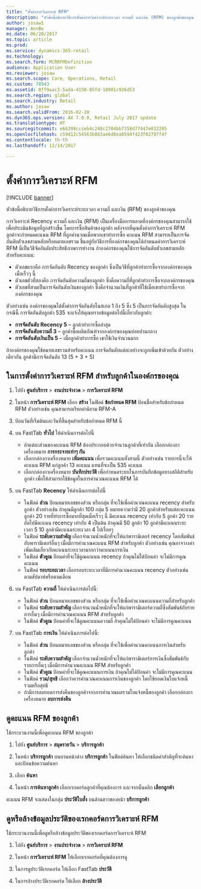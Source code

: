 ```yaml
---
title: "ตั้งค่าการวิเคราะห์ RFM"
description: "หัวข้อนี้อธิบายวิธีการตั้งค่าการวิเคราะห์ระยะเวลา ความถี่ และเงิน (RFM) ของลูกค้าของคุณ "
author: josaw1
manager: AnnBe
ms.date: 06/20/2017
ms.topic: article
ms.prod: 
ms.service: dynamics-365-retail
ms.technology: 
ms.search.form: MCRRFMDefinition
audience: Application User
ms.reviewer: josaw
ms.search.scope: Core, Operations, Retail
ms.custom: 78943
ms.assetid: 8ff9aac3-5ada-4150-85fd-18901c926d53
ms.search.region: global
ms.search.industry: Retail
ms.author: josaw
ms.search.validFrom: 2016-02-28
ms.dyn365.ops.version: AX 7.0.0, Retail July 2017 update
ms.translationtype: HT
ms.sourcegitcommit: e66208ccceb4c248c2704bb7358d77447e032205
ms.openlocfilehash: c59d12c54563b883ae6d8ea8594f423f02797f4f
ms.contentlocale: th-th
ms.lasthandoff: 12/14/2017

---
```


# <a name="set-up-rfm-analysis"></a>ตั้งค่าการวิเคราะห์ RFM

[!INCLUDE [banner](includes/banner.md)]

หัวข้อนี้อธิบายวิธีการตั้งค่าการวิเคราะห์ระยะเวลา ความถี่ และเงิน (RFM) ของลูกค้าของคุณ 

การวิเคราะห์ Recency ความถี่ และเงิน (RFM) เป็นเครื่องมือการตลาดที่องค์กรของคุณสามารถใช้เพื่อประเมินข้อมูลที่ถูกสร้างขึ้น โดยการซื้อสินค้าของลูกค้า หลังจากที่คุณตั้งค่าการวิเคราะห์ RFM ลูกค้าจะกำหนดคะแนน RFM ที่ถูกคำนวณเมื่อพวกเขาทำการซื้อ คะแนน RFM สามารถเป็นการจัดอันดับตัวเลขสามหลักหรือหมายเลขรวม ขึ้นอยู่กับวิธีการที่องค์กรของคุณได้กำหนดค่าการวิเคราะห์ RFM นี่เป็นวิธีจัดอันดับประสิทธิภาพการทำงาน ถ้าองค์กรของคุณใช้การจัดอันดับตัวเลขสามหลักสำหรับคะแนน:

- ตัวเลขแรกคือ การจัดอันดับ Recency ของลูกค้า ซึ่งเป็นวิธีที่ลูกค้าทำการซื้อจากองค์กรของคุณเมื่อเร็วๆ นี้ 
- ตัวเลขตัวที่สองคือ การจัดอันดับความถี่ของลูกค้า ซึ่งคือความถี่ที่ลูกค้าทำการซื้อจากองค์กรของคุณ 
- ตัวเลขที่สามเป็นการจัดอันดับเงินของลูกค้า ซึ่งคือจำนวนเงินที่ลูกค้าที่ใช้เมื่อเขาทำการซื้อจากองค์กรของคุณ 

ตัวอย่างเช่น องค์กรของคุณได้ตั้งค่าการจัดอันดับในสเกล 1 ถึง 5 ซึ่ง 5 เป็นการจัดอันดับสูงสุด ในกรณีนี้ การจัดอันดับลูกค้า 535 จะแจ้งให้คุณทราบข้อมูลต่อไปนี้เกี่ยวกับลูกค้า:

-   **การจัดอันดับ Recency 5** – ลูกค้าทำการซื้อล่าสุด
-   **การจัดอันดับความถี่ 3** – ลูกค้าซื้อผลิตภัณฑ์จากองค์กรของคุณบ่อยปานกลาง
-   **การจัดอันดับเงินเป็น 5** – เมื่อลูกค้าทำการซื้อ เขาใช้เงินจำนวนมาก

ถ้าองค์กรของคุณใช้หมายเลขรวมสำหรับคะแนน การจัดอันดับแต่ละอย่างจะถูกเพิ่มเข้าด้วยกัน ตัวอย่างเดียวกัน ลูกค้ามีการจัดอันดับ 13 (5 + 3 + 5)

## <a name="to-set-up-rfm-analysis-for-the-customers-in-your-organization"></a>ในการตั้งค่าการวิเคราะห์ RFM สำหรับลูกค้าในองค์กรของคุณ

1.  ไปยัง **ศูนย์บริการ** > **งานประจำงวด** > **การวิเคราะห์ RFM**

2.  ในหน้า **การวิเคราะห์ RFM** เลือก **สร้าง** ในฟิลด์ **ข้อกำหนด RFM** ป้อนชื่อสำหรับข้อกำหนด RFM ตัวอย่างเช่น คุณสามารถเรียกคำนิยาม RFM-A

3.  ป้อนวันที่เริ่มต้นและวันที่สิ้นสุดสำหรับข้อกำหนด RFM นี้

4.  บน FastTab **ทั่วไป** ให้ดำเนินการต่อไปนี้ 
    - ถ้าแต่ละส่วนของคะแนน RFM ต้องประกอบด้วยจำนวนลูกค้าที่เท่ากัน เลือกกล่องกาเครื่องหมาย **การกระจายเท่าๆ กัน** 
    - เลือกกล่องกาเครื่องหมาย **เพิ่มคะแนน** เพื่อรวมคะแนนทั้งสามนี้ ตัวอย่างเช่น รายการนี้จะให้คะแนน RFM แก่ลูกค้า 13 คะแนน แทนที่จะเป็น 535 คะแนน 
    - เลือกกล่องกาเครื่องหมาย **บันทึกประวัติ** เพื่อกำหนดระบบในการบันทึกข้อมูลทางสถิติสำหรับลูกค้า เพื่อให้สามารถใช้ข้อมูลในการคำนวณคะแนน RFM ได้

5.  บน FastTab **Recency** ให้ดำเนินการต่อไปนี้ 
    - ในฟิลด์ **ส่วน** ป้อนหมายเลขของส่วน หรือกลุ่ม ที่จะใช้เพื่อคำนวณคะแนน recency สำหรับลูกค้า ตัวอย่างเช่น ถ้าคุณมีลูกค้า 100 กลุ่ม 5 หมายความว่ามี 20 ลูกค้าสำหรับแต่ละคะแนน  ลูกค้า 20 รายที่ทำการซื้อมากที่สุดเมื่อเร็วๆ นี้ มีคะแนน recency เท่ากับ 5 ลูกค้า 20 รายถัดไปมีคะแนน recency เท่ากับ 4 เป็นต้น ถ้าคุณมี 50 ลูกค้า 10 ลูกค้ามีคะแนนระยะเวลา 5 10 ลูกค้ามีคะแนนระยะเวลา 4 ไปเรื่อยๆ 
    - ในฟิลด์ **ระดับความสำคัญ** เลือกจำนวนน้ำหนักที่จะให้แก่พารามิเตอร์ recency โดยสัมพันธ์กับพารามิเตอร์อื่นๆ เมื่อมีการคำนวณคะแนน RFM สำหรับลูกค้า ตัวอย่างเช่น คุณอาจวางค่าเพิ่มเติมเกี่ยวกับคะแนนระยะเวลามากกว่าคะแนนการเงิน 
    - ในฟิลด์ **ตัวคูณ** ป้อนค่าที่จะใช้คูณคะแนน recency ถ้าคุณไม่ได้ป้อนค่า จะไม่มีการคูณคะแนน 
    - ในฟิลด์ **รอบระยะเวลา** เลือกรอบระยะเวลาที่มีการคำนวณคะแนน recency ตัวอย่างเช่น ตามสัปดาห์หรือตามเดือน

6.  บน FastTab **ความถี่** ให้ดำเนินการต่อไปนี้: 
    - ในฟิลด์ **ส่วน** ป้อนหมายเลขของส่วน หรือกลุ่ม ที่จะใช้เพื่อคำนวณคะแนนความถี่สำหรับลูกค้า 
    - ในฟิลด์ **ระดับความสำคัญ** เลือกจำนวนน้ำหนักที่จะให้แก่พารามิเตอร์ความถี่ซึ่งสัมพันธ์กับรายการอื่นๆ เมื่อมีการคำนวณคะแนน RFM สำหรับลูกค้า 
    - ในฟิลด์ **ตัวคูณ** ป้อนค่าที่จะใช้คูณคะแนนความถี่ ถ้าคุณไม่ได้ป้อนค่า จะไม่มีการคูณคะแนน

7.  บน FastTab **การเงิน** ให้ดำเนินการต่อไปนี้: 
    - ในฟิลด์ **ส่วน** ป้อนหมายเลขของส่วน หรือกลุ่ม ที่จะใช้เพื่อคำนวณคะแนนการเงินสำหรับลูกค้า 
    - ในฟิลด์ **ระดับความสำคัญ** เลือกจำนวนน้ำหนักที่จะให้แก่พารามิเตอร์การเงินซึ่งสัมพันธ์กับรายการอื่นๆ เมื่อมีการคำนวณคะแนน RFM สำหรับลูกค้า 
    - ในฟิลด์ **ตัวคูณ** ป้อนค่าที่จะใช้คูณคะแนนการเงิน ถ้าคุณไม่ได้ป้อนค่า จะไม่มีการคูณคะแนน 
    - ในฟิลด์ **รวม/สุทธิ** เลือกว่าควรคำนวณคะแนนการเงินของลูกค้า โดยใช้ยอดเงินใบแจ้งหนี้รวมหรือสุทธิ 
    - ถ้ามีการลบยอดการส่งคืนของลูกค้าจากการคำนวณผลรวมใบแจ้งหนี้ของลูกค้า เลือกกล่องกาเครื่องหมาย **ลบการส่งคืน** 

## <a name="view-a-customers-rfm-score"></a>ดูคะแนน RFM ของลูกค้า
ใช้กระบวนงานนี้เพื่อดูคะแนน RFM ของลูกค้า 

1.  ไปยัง **ศูนย์บริการ** > **สมุดรายวัน** > **บริการลูกค้า** 

2.  ในหน้า **บริการลูกค้า** บนบานหน้าต่าง **บริการลูกค้า** ในฟิลด์ค้นหา ให้เลือกชนิดคำสำคัญที่จะค้นหาและป้อนข้อความค้นหา

3.  เลือก **ค้นหา**

4.  ในหน้า **การค้นหาลูกค้า** เลือกเรกคอร์ดลูกค้าที่คุณต้องการ และจากนั้นคลิก **เลือกลูกค้า** 

คะแนน RFM จะแสดงในกลุ่ม **ประวัติใบสั่ง** บนด้านขวาของหน้า **บริการลูกค้า** 

## <a name="view-or-clear-the-history-of-an-rfm-analysis-record"></a>ดูหรือล้างข้อมูลประวัติของเรกคอร์ดการวิเคราะห์ RFM
ใช้กระบวนงานนี้เพื่อดูหรือล้างข้อมูลประวัติของเรกคอร์ดการวิเคราะห์ RFM 

1.  ไปยัง **ศูนย์บริการ** > **งานประจำงวด** > **การวิเคราะห์ RFM**

2.  ในหน้า **การวิเคราะห์ RFM** ให้เลือกเรกคอร์ดที่คุณต้องการดู

3.  ในการดูประวัติเรกคอร์ด ให้เลือก FastTab **ประวัติ**

4.  ในการล้างประวัติเรกคอร์ด ให้เลือก **ล้างประวัติ**

